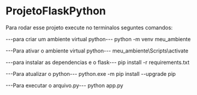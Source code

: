 # ProjetoFlaskPython

Para rodar esse projeto execute no terminalos seguntes comandos:

---para criar um ambiente virtual python---
python -m venv meu_ambiente

---Para ativar o ambiente virtual python---
meu_ambiente\Scripts\activate

---para instalar as dependencias e o flask---
pip install -r requirements.txt

---Para atualizar o python---
python.exe -m pip install --upgrade pip

---Para executar o arquivo.py---
python app.py
